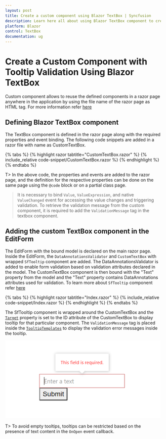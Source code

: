 ```yaml
---
layout: post
title: Create a custom component using Blazor TextBox | Syncfusion
description: Learn here all about using Blazor TextBox component to create a custom component with tooltip validation.
platform: Blazor
control: TextBox
documentation: ug
---
```


# Create a Custom Component with Tooltip Validation Using Blazor TextBox

Custom component allows to reuse the defined components in a razor page anywhere in the application by using the file name of the razor page as HTML tag. For more information refer [here](https://www.syncfusion.com/faq/blazor/components/how-do-i-create-a-custom-component)

## Defining Blazor TextBox component

The TextBox component is defined in the razor page along with the required properties and event binding. The following code snippets are added in a razor file with name as CustomTextBox.

{% tabs %}
{% highlight razor tabtitle="CustomTextBox.razor" %}
{% include_relative code-snippet/CustomTextBox.razor %}
{% endhighlight %}
{% endtabs %}

T> In the above code, the properties and events are added to the razor page, and the definition for the respective properties can be done on the same page using the `@code` block or on a partial class page. 

> It is necessary to bind `Value`, `ValueExpression`, and native `ValueChanged` event for accessing the value changes and triggering validation. To retrieve the validation message from the custom component, it is required to add the `ValidationMessage` tag in the textbox component.

## Adding the custom TextBox component in the EditForm

The EditForm with the bound model is declared on the main razor page. Inside the EditForm, the `DataAnnotationsValidator` and `CustomTextBox` with wrapped `SfTooltip` component are added. The DataAnnotationsValidator is added to enable form validation based on validation attributes declared in the model. The CustomTextBox component is then bound with the "Text" property from the model and the "Text" property contains DataAnnotations attributes used for validation. To learn more about `SfTooltip` component refer [here](https://blazor.syncfusion.com/documentation/tooltip/getting-started) 

{% tabs %}
{% highlight razor tabtitle="Index.razor" %}
{% include_relative code-snippet/Index.razor %}
{% endhighlight %}
{% endtabs %}

The SfTooltip component is wrapped around the CustomTextBox and the [`Target`](https://help.syncfusion.com/cr/blazor/Syncfusion.Blazor.Popups.SfTooltip.html#Syncfusion_Blazor_Popups_SfTooltip_Target) property is set to the ID attribute of the CustomTextBox to display tooltip for that particular component. The `ValidationMessage` tag is placed inside the [`TooltipTemplates`](https://help.syncfusion.com/cr/blazor/Syncfusion.Blazor.Popups.TooltipTemplates.html) to display the validation error messages inside the tooltip. 

![Custom Component with Tooltip Validation Using Blazor TextBox](../images/blazor-textBox-custom-component-with-validation.png)

T> To avoid empty tooltips, tooltips can be restricted based on the presence of text content in the `OnOpen` event callback.